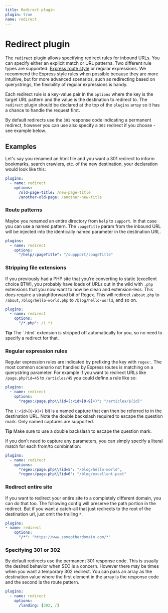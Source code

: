 ```yaml
---
title: Redirect plugin
plugin: true
name: redirect
---
```


# Redirect plugin

The `redirect` plugin allows specifying redirect rules for inbound URLs. You can specify either an explicit match or URL patterns. Two different rule types are supported: [Express route style](http://expressjs.com/en/guide/routing.html) or regular expressions. We recommend the Express style rules when possible because they are more intuitive, but for more advanced scenarios, such as redirecting based on querystrings, the flexibility of regular expressions is handy.

Each redirect rule is a key-value pair in the `options` where the key is the target URL pattern and the value is the destination to redirect to. The `redirect` plugin should be declared at the top of the `plugins` array so it has a chance to handle the request first.

By default redirects use the `301` response code indicating a permanent redirect, however you can use also specify a `302` redirect if you choose - see example below.

## Examples

Let's say you renamed an html file and you want a 301 redirect to inform bookmarks, search crawlers, etc. of the new destination, your declaration would look like this:

```yaml
plugins:
  - name: redirect
    options:
      /old-page-title: /new-page-title
      /another-old-page: /another-new-title
```

### Route patterns

Maybe you renamed an entire directory from `help` to `support`. In that case you can use a named pattern. The `:pageTitle` param from the inbound URL will be injected into the identically named parameter in the destination URL.

```yaml
plugins:
  - name: redirect
    options:
      "/help/:pageTitle": "/suppport/:pageTitle"
```

### Stripping file extensions

If you previously had a PHP site that you're converting to static (excellent choice BTW), you probably have loads of URLs out in the wild with `.php` extensions that you now want to now be clean and extension-less. This does require a straightforward bit of Regex. This will redirect `/about.php` to `/about`, `/blog/hello-world.php` to `/blog/hello-world`, and so on.

```yaml
plugins:
  - name: redirect
    options:
      "/*.php": /(.*)
```

<div class="alert warning" markdown="1">
  <strong>Tip</strong> The `.html` extension is stripped off automatically for you, so no need to specify a redirect for that.
</div>

### Regular expression rules

Regular expression rules are indicated by prefixing the key with `regex:`. The most common scenario not handled by Express routes is matching on a querystring parameter. For example if you want to redirect URLs like `/page.php?id=45` to `/articles/45` you could define a rule like so:

```yaml
plugins:
  - name: redirect
    options:
      "regex:/page.php\\?id=(:<id>[0-9]+)": "/articles/${id}"
```

The `(:<id>[0-9]+)` bit is a named capture that can then be referred to in the destination URL. Note the double backslash required to escape the question mark. Only named captures are supported.

<div class="alert warning" markdown="1">
<strong>Tip</strong> Make sure to use a double backslash to escape the question mark.
</div>

If you don't need to capture any parameters, you can simply specify a literal match for each from/to combination:

```yaml
plugins:
  - name: redirect
    options:
      "regex:/page.php\\?id=5": "/blog/hello-world",
      "regex:/page.php\\?id=6": "/blog/excellent-post"
```

### Redirect entire site

If you want to redirect your entire site to a completely different domain, you can do that too. The following config will preserve the path portion in the redirect. But if you want a catch-all that just redirects to the root of the destination url, just omit the trailing `*`.

```yaml
plugins:
- name: redirect
    options:
      "/*": "https://www.someotherdomain.com/*"
```

### Specifying 301 or 302

By default redirects use the permanent 301 response code. This is usually the desired behavior when SEO is a concern. However there may be times when you want a temporary 302 redirect. You can pass an array as the destination value where the first element in the array is the response code and the second is the route pattern.

```yaml
plugins:
  - name: redirect
    options:
      /landing: [302, /]
```
